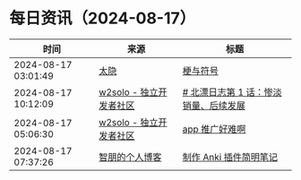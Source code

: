 ﻿# 每日资讯（2024-08-17）

|时间|来源|标题|
|---|---|---|
|2024-08-17 03:01:49|[太隐](https://wangyurui.com/feed.xml)|[梗与符号](https://wangyurui.com/posts/geng-yu-fu-hao-52874f8e)|
|2024-08-17 10:12:09|[w2solo - 独立开发者社区](https://w2solo.com/topics/feed)|[# 北漂日志第 1 话：惨淡销量、后续发展](https://w2solo.com/topics/4926)|
|2024-08-17 05:06:30|[w2solo - 独立开发者社区](https://w2solo.com/topics/feed)|[app 推广好难啊](https://w2solo.com/topics/4925)|
|2024-08-17 07:37:26|[智朋的个人博客](https://coffeelize.top/atom.xml)|[制作 Anki 插件简明笔记](https://coffeelize.top/posts/Short-Notes-on-Making-Anki-Plugins.html)|
